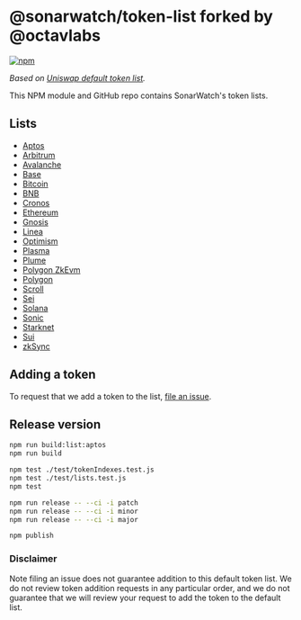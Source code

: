 # @sonarwatch/token-list forked by @octavlabs

[![npm](https://img.shields.io/npm/v/@sonarwatch/token-lists)](https://unpkg.com/@sonarwatch/token-lists@latest/)

_Based on [Uniswap default token list](https://github.com/Uniswap/default-token-list)._

This NPM module and GitHub repo contains SonarWatch's token lists.

## Lists

- [Aptos](https://github.com/sonarwatch/token-lists/releases/latest/download/sonarwatch.aptos.tokenlist.json)
- [Arbitrum](https://github.com/sonarwatch/token-lists/releases/latest/download/sonarwatch.arbitrum.tokenlist.json)
- [Avalanche](https://github.com/sonarwatch/token-lists/releases/latest/download/sonarwatch.avalanche.tokenlist.json)
- [Base](https://github.com/sonarwatch/token-lists/releases/latest/download/sonarwatch.base.tokenlist.json)
- [Bitcoin](https://github.com/sonarwatch/token-lists/releases/latest/download/sonarwatch.bitcoin.tokenlist.json)
- [BNB](https://github.com/sonarwatch/token-lists/releases/latest/download/sonarwatch.bnb.tokenlist.json)
- [Cronos](https://github.com/sonarwatch/token-lists/releases/latest/download/sonarwatch.cronos.tokenlist.json)
- [Ethereum](https://github.com/sonarwatch/token-lists/releases/latest/download/sonarwatch.ethereum.tokenlist.json)
- [Gnosis](https://github.com/sonarwatch/token-lists/releases/latest/download/sonarwatch.gnosis.tokenlist.json)
- [Linea](https://github.com/sonarwatch/token-lists/releases/latest/download/sonarwatch.linea.tokenlist.json)
- [Optimism](https://github.com/sonarwatch/token-lists/releases/latest/download/sonarwatch.optimism.tokenlist.json)
- [Plasma](https://github.com/Octav-Labs/sw-token-lists/releases/latest/download/sonarwatch.plasma.tokenlist.json)
- [Plume](https://github.com/Octav-Labs/sw-token-lists/releases/latest/download/sonarwatch.plume.tokenlist.json)
- [Polygon ZkEvm](https://github.com/sonarwatch/token-lists/releases/latest/download/sonarwatch.polygon-zkevm.tokenlist.json)
- [Polygon](https://github.com/sonarwatch/token-lists/releases/latest/download/sonarwatch.polygon.tokenlist.json)
- [Scroll](https://github.com/sonarwatch/token-lists/releases/latest/download/sonarwatch.scroll.tokenlist.json)
- [Sei](https://github.com/sonarwatch/token-lists/releases/latest/download/sonarwatch.sei.tokenlist.json)
- [Solana](https://github.com/sonarwatch/token-lists/releases/latest/download/sonarwatch.solana.tokenlist.json)
- [Sonic](https://github.com/Octav-Labs/sw-token-lists/releases/latest/download/sonarwatch.sonic.tokenlist.json)
- [Starknet](https://github.com/Octav-Labs/sw-token-lists/releases/latest/download/sonarwatch.starknet.tokenlist.json)
- [Sui](https://github.com/sonarwatch/token-lists/releases/latest/download/sonarwatch.sui.tokenlist.json)
- [zkSync](https://github.com/sonarwatch/token-lists/releases/latest/download/sonarwatch.zksync.tokenlist.json)

## Adding a token

To request that we add a token to the list,
[file an issue](https://github.com/sonarwatch/token-lists/issues/new?assignees=&labels=token+request&template=token-request.md&title=Add+%7BTOKEN_SYMBOL%7D%3A+%7BTOKEN_NAME%7D).

## Release version

```bash
npm run build:list:aptos
npm run build

npm test ./test/tokenIndexes.test.js
npm test ./test/lists.test.js
npm test

npm run release -- --ci -i patch
npm run release -- --ci -i minor
npm run release -- --ci -i major

npm publish
```

### Disclaimer

Note filing an issue does not guarantee addition to this default token list.
We do not review token addition requests in any particular order, and we do not
guarantee that we will review your request to add the token to the default list.
